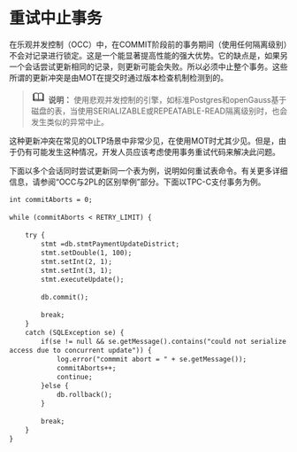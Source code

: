 # 重试中止事务<a name="ZH-CN_TOPIC_0280525138"></a>

在乐观并发控制（OCC）中，在COMMIT阶段前的事务期间（使用任何隔离级别）不会对记录进行锁定。这是一个能显著提高性能的强大优势。它的缺点是，如果另一个会话尝试更新相同的记录，则更新可能会失败。所以必须中止整个事务。这些所谓的更新冲突是由MOT在提交时通过版本检查机制检测到的。

>![](public_sys-resources/icon-note.gif) **说明：** 
>使用悲观并发控制的引擎，如标准Postgres和openGauss基于磁盘的表，当使用SERIALIZABLE或REPEATABLE-READ隔离级别时，也会发生类似的异常中止。

这种更新冲突在常见的OLTP场景中非常少见，在使用MOT时尤其少见。但是，由于仍有可能发生这种情况，开发人员应该考虑使用事务重试代码来解决此问题。

下面以多个会话同时尝试更新同一个表为例，说明如何重试表命令。有关更多详细信息，请参阅“OCC与2PL的区别举例”部分。下面以TPC-C支付事务为例。

```
int commitAborts = 0; 

while (commitAborts < RETRY_LIMIT) { 

    try {                         
        stmt =db.stmtPaymentUpdateDistrict; 
        stmt.setDouble(1, 100); 
        stmt.setInt(2, 1); 
        stmt.setInt(3, 1); 
        stmt.executeUpdate(); 

        db.commit();                      

        break; 
    }               
    catch (SQLException se) { 
        if(se != null && se.getMessage().contains("could not serialize access due to concurrent update")) { 
            log.error("commmit abort = " + se.getMessage()); 
            commitAborts++; 
            continue; 
        }else { 
            db.rollback(); 
        } 

        break; 
    } 
}
```

